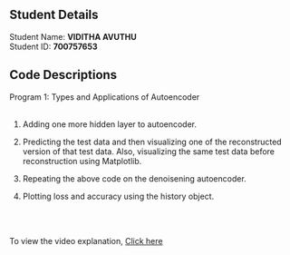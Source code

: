 ## Student Details

Student Name: <b>VIDITHA AVUTHU</b>
<br/>
Student ID: <b>700757653</b>

## Code Descriptions

Program 1: Types and Applications of Autoencoder	
<br/>

1. Adding one more hidden layer to autoencoder.
2. Predicting the test data and then visualizing one of the reconstructed version of that test data. Also, visualizing the same test data before reconstruction using Matplotlib.
3. Repeating the above code on the denoisening autoencoder.
4. Plotting loss and accuracy using the history object.

   <br/>
   <br/>


To view the video explanation, [Click here](https://drive.google.com/file/d/166NaHbNxmfeZ1nOnxMO09St1ezTG-8Xv/view?usp=drive_link)
